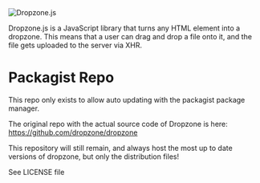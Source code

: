 <img alt="Dropzone.js" src="https://raw.githubusercontent.com/dropzone/dropzone/assets/github-logo.svg" />

Dropzone.js is a JavaScript library that turns any HTML element into a dropzone.
This means that a user can drag and drop a file onto it, and the file gets
uploaded to the server via XHR.

# Packagist Repo

This repo only exists to allow auto updating with the packagist package manager.

The original repo with the actual source code of Dropzone is here:
https://github.com/dropzone/dropzone

This repository will still remain, and always host the most up to date versions of dropzone, but only the distribution
files!

See LICENSE file
